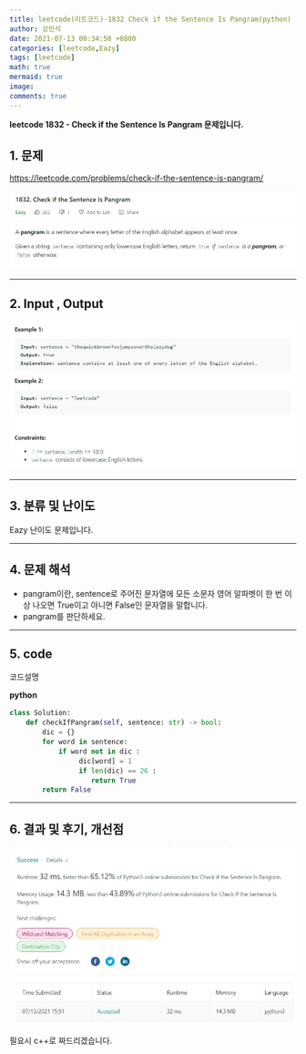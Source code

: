```yaml
---
title: leetcode(리트코드)-1832 Check if the Sentence Is Pangram(python)
author: 강민석
date: 2021-07-13 00:34:50 +0800
categories: [leetcode,Eazy]
tags: [leetcode]
math: true
mermaid: true
image: 
comments: true
---
```


**leetcode 1832 - Check if the Sentence Is Pangram  문제입니다.**

## 1. 문제
<https://leetcode.com/problems/check-if-the-sentence-is-pangram/> 

![](/assets/img/sample/leetcode/1832/Problem.JPG)

-----  

## 2. Input , Output

![](/assets/img/sample/leetcode/1832/input.JPG)  


-----  

## 3. 분류 및 난이도

Eazy 난이도 문제입니다.  


-----  

## 4. 문제 해석

- pangram이란, sentence로 주어진 문자열에 모든 소문자 영어 알파벳이 한 번 이상 나오면 True이고 아니면 False인 문자열을 말합니다.
- pangram를 판단하세요.

-----  

## 5. code  

코드설명

**python**

```python
class Solution:
    def checkIfPangram(self, sentence: str) -> bool:
        dic = {}
        for word in sentence:
            if word not in dic :
                 dic[word] = 1
                 if len(dic) == 26 :
                    return True
        return False
```

-----

## 6. 결과 및 후기, 개선점



![](/assets/img/sample/leetcode/1832/result.JPG)  

필요시 c++로 짜드리겠습니다.



